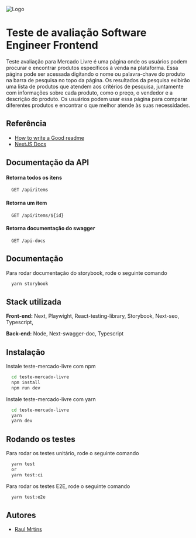 ![Logo](https://tm.ibxk.com.br/2021/08/11/11165408110376.jpg?ims=1120x420)

# Teste de avaliação Software Engineer Frontend

Teste avaliação para Mercado Livre é uma página onde os usuários podem procurar e encontrar produtos específicos à venda na plataforma. Essa página pode ser acessada digitando o nome ou palavra-chave do produto na barra de pesquisa no topo da página. Os resultados da pesquisa exibirão uma lista de produtos que atendem aos critérios de pesquisa, juntamente com informações sobre cada produto, como o preço, o vendedor e a descrição do produto. Os usuários podem usar essa página para comparar diferentes produtos e encontrar o que melhor atende às suas necessidades.

## Referência

- [How to write a Good readme](https://bulldogjob.com/news/449-how-to-write-a-good-readme-for-your-github-project)
- [NextJS Docs](https://nextjs.org/docs)

## Documentação da API

#### Retorna todos os itens

```http
  GET /api/items
```

#### Retorna um item

```http
  GET /api/items/${id}
```

#### Retorna documentação do swagger

```http
  GET /api-docs
```

## Documentação

Para rodar documentação do storybook, rode o seguinte comando

```bash
  yarn storybook
```

## Stack utilizada

**Front-end:** Next, Playwight, React-testing-library, Storybook, Next-seo, Typescript,

**Back-end:** Node, Next-swagger-doc, Typescript

## Instalação

Instale teste-mercado-livre com npm

```bash
  cd teste-mercado-livre
  npm install
  npm run dev
```

Instale teste-mercado-livre com yarn

```bash
  cd teste-mercado-livre
  yarn
  yarn dev
```

## Rodando os testes

Para rodar os testes unitário, rode o seguinte comando

```bash
  yarn test
  or
  yarn test:ci

```

Para rodar os testes E2E, rode o seguinte comando

```bash
  yarn test:e2e

```

## Autores

- [Raul Mrtins](https://github.com/raulmartins)
